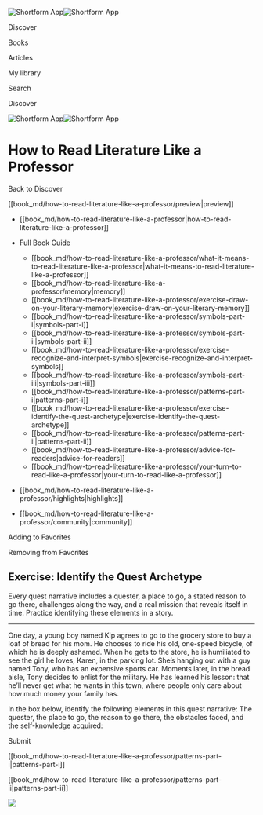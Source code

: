 ![Shortform App](/img/logo.36a2399e.svg)![Shortform App](/img/logo-dark.70c1b072.svg)

Discover

Books

Articles

My library

Search

Discover

![Shortform App](/img/logo.36a2399e.svg)![Shortform App](/img/logo-dark.70c1b072.svg)

# How to Read Literature Like a Professor

Back to Discover

[[book_md/how-to-read-literature-like-a-professor/preview|preview]]

  * [[book_md/how-to-read-literature-like-a-professor|how-to-read-literature-like-a-professor]]
  * Full Book Guide

    * [[book_md/how-to-read-literature-like-a-professor/what-it-means-to-read-literature-like-a-professor|what-it-means-to-read-literature-like-a-professor]]
    * [[book_md/how-to-read-literature-like-a-professor/memory|memory]]
    * [[book_md/how-to-read-literature-like-a-professor/exercise-draw-on-your-literary-memory|exercise-draw-on-your-literary-memory]]
    * [[book_md/how-to-read-literature-like-a-professor/symbols-part-i|symbols-part-i]]
    * [[book_md/how-to-read-literature-like-a-professor/symbols-part-ii|symbols-part-ii]]
    * [[book_md/how-to-read-literature-like-a-professor/exercise-recognize-and-interpret-symbols|exercise-recognize-and-interpret-symbols]]
    * [[book_md/how-to-read-literature-like-a-professor/symbols-part-iii|symbols-part-iii]]
    * [[book_md/how-to-read-literature-like-a-professor/patterns-part-i|patterns-part-i]]
    * [[book_md/how-to-read-literature-like-a-professor/exercise-identify-the-quest-archetype|exercise-identify-the-quest-archetype]]
    * [[book_md/how-to-read-literature-like-a-professor/patterns-part-ii|patterns-part-ii]]
    * [[book_md/how-to-read-literature-like-a-professor/advice-for-readers|advice-for-readers]]
    * [[book_md/how-to-read-literature-like-a-professor/your-turn-to-read-like-a-professor|your-turn-to-read-like-a-professor]]
  * [[book_md/how-to-read-literature-like-a-professor/highlights|highlights]]
  * [[book_md/how-to-read-literature-like-a-professor/community|community]]



Adding to Favorites 

Removing from Favorites 

## Exercise: Identify the Quest Archetype

Every quest narrative includes a quester, a place to go, a stated reason to go there, challenges along the way, and a real mission that reveals itself in time. Practice identifying these elements in a story.

* * *

One day, a young boy named Kip agrees to go to the grocery store to buy a loaf of bread for his mom. He chooses to ride his old, one-speed bicycle, of which he is deeply ashamed. When he gets to the store, he is humiliated to see the girl he loves, Karen, in the parking lot. She’s hanging out with a guy named Tony, who has an expensive sports car. Moments later, in the bread aisle, Tony decides to enlist for the military. He has learned his lesson: that he’ll never get what he wants in this town, where people only care about how much money your family has.

In the box below, identify the following elements in this quest narrative: The quester, the place to go, the reason to go there, the obstacles faced, and the self-knowledge acquired:

Submit 

[[book_md/how-to-read-literature-like-a-professor/patterns-part-i|patterns-part-i]]

[[book_md/how-to-read-literature-like-a-professor/patterns-part-ii|patterns-part-ii]]

![](https://bat.bing.com/action/0?ti=56018282&Ver=2&mid=ccfa9c5f-4ce5-4b06-8ab0-2acb0ebedfaa&sid=49fff5b0636c11eeb9c611038afc8668&vid=4a005010636c11ee80c703d4c4a7acd5&vids=0&msclkid=N&pi=0&lg=en-US&sw=800&sh=600&sc=24&nwd=1&tl=Shortform%20%7C%20Book&p=https%3A%2F%2Fwww.shortform.com%2Fapp%2Fbook%2Fhow-to-read-literature-like-a-professor%2Fexercise-identify-the-quest-archetype&r=&lt=516&evt=pageLoad&sv=1&rn=754648)

